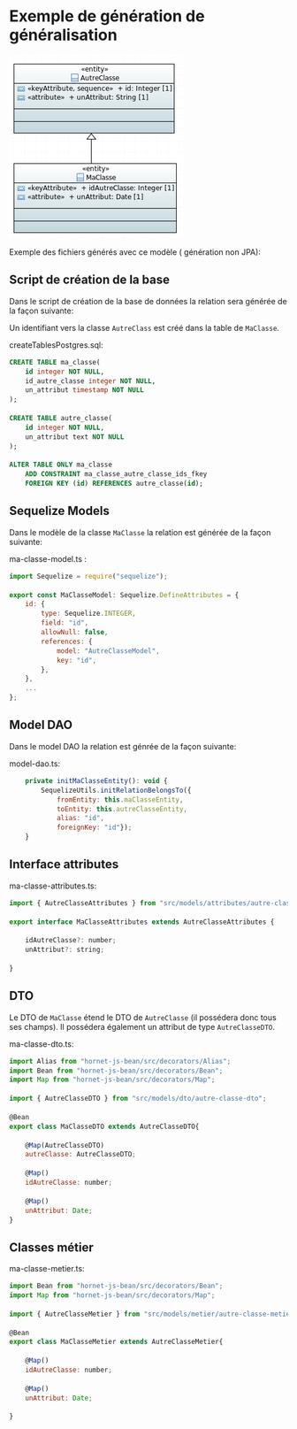 # Exemple de génération de généralisation

![Interface](../../sources/extend.png)

Exemple des fichiers générés avec ce modèle ( génération non JPA):

## Script de création de la base

Dans le script de création de la base de données la relation sera générée de la façon suivante:

Un identifiant vers la classe `AutreClass` est créé dans la table de `MaClasse`.

createTablesPostgres.sql:

```sql
CREATE TABLE ma_classe(
	id integer NOT NULL,
	id_autre_classe integer NOT NULL,
	un_attribut timestamp NOT NULL
);

CREATE TABLE autre_classe(
	id integer NOT NULL,
	un_attribut text NOT NULL
);

ALTER TABLE ONLY ma_classe
    ADD CONSTRAINT ma_classe_autre_classe_ids_fkey
    FOREIGN KEY (id) REFERENCES autre_classe(id);
```

## Sequelize Models

Dans le modèle de la classe `MaClasse` la relation est générée de la façon suivante:

ma-classe-model.ts : 

```javascript
import Sequelize = require("sequelize");

export const MaClasseModel: Sequelize.DefineAttributes = {
    id: {
        type: Sequelize.INTEGER,
        field: "id",
        allowNull: false,
        references: {
            model: "AutreClasseModel",
            key: "id",
        },
    },
    ...
};
```

## Model DAO

Dans le model DAO la relation est génrée de la façon suivante:

model-dao.ts:
```javascript
    private initMaClasseEntity(): void {
        SequelizeUtils.initRelationBelongsTo({
            fromEntity: this.maClasseEntity,
            toEntity: this.autreClasseEntity,
            alias: "id",
            foreignKey: "id"});
    }
```

## Interface attributes

ma-classe-attributes.ts:

```javascript
import { AutreClasseAttributes } from "src/models/attributes/autre-classe-attributes";

export interface MaClasseAttributes extends AutreClasseAttributes {
    
    idAutreClasse?: number;
    unAttribut?: string;

}
```

## DTO

Le DTO de `MaClasse` étend le DTO de `AutreClasse` (il possédera donc tous ses champs).
Il possédera également un attribut de type `AutreClasseDTO`.

ma-classe-dto.ts:

```javascript
import Alias from "hornet-js-bean/src/decorators/Alias";
import Bean from "hornet-js-bean/src/decorators/Bean";
import Map from "hornet-js-bean/src/decorators/Map";

import { AutreClasseDTO } from "src/models/dto/autre-classe-dto";

@Bean
export class MaClasseDTO extends AutreClasseDTO{
    
    @Map(AutreClasseDTO)
    autreClasse: AutreClasseDTO;
    
    @Map()
    idAutreClasse: number;
    
    @Map()
    unAttribut: Date;
}
```

## Classes métier

ma-classe-metier.ts:

```javascript
import Bean from "hornet-js-bean/src/decorators/Bean";
import Map from "hornet-js-bean/src/decorators/Map";

import { AutreClasseMetier } from "src/models/metier/autre-classe-metier";

@Bean
export class MaClasseMetier extends AutreClasseMetier{
    
    @Map()
    idAutreClasse: number;
    
    @Map()
    unAttribut: Date;
    
}
```
